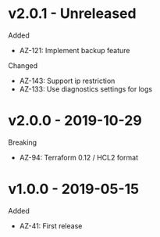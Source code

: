 # v2.0.1 - Unreleased

Added
  * AZ-121: Implement backup feature

Changed
  * AZ-143: Support ip restriction
  * AZ-133: Use diagnostics settings for logs 

# v2.0.0 - 2019-10-29

Breaking
  * AZ-94: Terraform 0.12 / HCL2 format

# v1.0.0 - 2019-05-15

Added
  * AZ-41: First release
